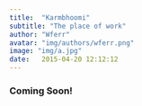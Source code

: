 ```yaml
---
title:  "Karmbhoomi"
subtitle: "The place of work"
author: "Wferr"
avatar: "img/authors/wferr.png"
image: "img/a.jpg"
date:   2015-04-20 12:12:12
---
```


### Coming Soon!

